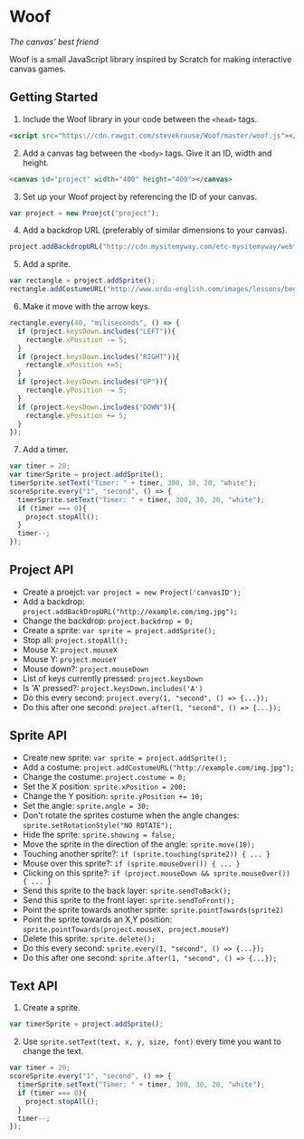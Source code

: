 # Woof
*The canvas' best friend*

Woof is a small JavaScript library inspired by Scratch for making interactive canvas games.

## Getting Started

1. Include the Woof library in your code between the `<head>` tags.
```html
<script src="https://cdn.rawgit.com/stevekrouse/Woof/master/woof.js"></script>
```

2. Add a canvas tag between the `<body>` tags. Give it an ID, width and height.
```html
<canvas id="project" width="400" height="400"></canvas>
```
3. Set up your Woof project by referencing the ID of your canvas.
```javascript
var project = new Proejct("project");
```
4. Add a backdrop URL (preferably of similar dimensions to your canvas).
```javascript
project.addBackdropURL("http://cdn.mysitemyway.com/etc-mysitemyway/webtreats/assets/posts/857/thumbs/tileable-classic-nebula-space-patterns-6.jpg");
```
5. Add a sprite.
```javascript
var rectangle = project.addSprite();
rectangle.addCostumeURL("http://www.urdu-english.com/images/lessons/beginner/shapes/shapes-pics/rectangle.png");
```
6. Make it move with the arrow keys.
```javascript
rectangle.every(40, "miliseconds", () => {
  if (project.keysDown.includes("LEFT")){
    rectangle.xPosition -= 5; 
  }
  if (project.keysDown.includes("RIGHT")){
    rectangle.xPosition +=5; 
  }
  if (project.keysDown.includes("UP")){
    rectangle.yPosition -= 5; 
  }
  if (project.keysDown.includes("DOWN")){
    rectangle.yPosition += 5; 
  }
});
```
7. Add a timer.
```javascript
var timer = 20;
var timerSprite = project.addSprite();
timerSprite.setText("Timer: " + timer, 300, 30, 20, "white");
scoreSprite.every("1", "second", () => {
  timerSprite.setText("Timer: " + timer, 300, 30, 20, "white");
  if (timer === 0){
    project.stopAll();
  }
  timer--;
});
```

## Project API

  - Create a proejct: `var project = new Project('canvasID');`
  - Add a backdrop: `project.addBackDropURL("http://example.com/img.jpg");`
  - Change the backdrop: `project.backdrop = 0;`
  - Create a sprite: `var sprite = project.addSprite();`
  - Stop all: `project.stopAll();`
  - Mouse X: `project.mouseX`
  - Mouse Y: `project.mouseY`
  - Mouse down?: `project.mouseDown`
  - List of keys currently pressed: `project.keysDown`
  - Is 'A' pressed?: `project.keysDown.includes('A')`
  - Do this every second: `project.every(1, "second", () => {...});`
  - Do this after one second: `project.after(1, "second", () => {...});`

## Sprite API
  
  - Create new sprite: `var sprite = project.addSprite();`
  - Add a costume: `project.addCostumeURL("http://example.com/img.jpg");`
  - Change the costume: `project.costume = 0;`
  - Set the X position: `sprite.xPosition = 200;`
  - Change the Y position: `sprite.yPosition += 10;`
  - Set the angle: `sprite.angle = 30;`
  - Don't rotate the sprites costume when the angle changes: `sprite.setRotationStyle("NO ROTATE");`
  - Hide the sprite: `sprite.showing = false;`
  - Move the sprite in the direction of the angle: `sprite.move(10);`
  - Touching another sprite?: `if (sprite.touching(sprite2)) { ... }`
  - Mouse over this sprite?: `if (sprite.mouseOver()) { ... }`
  - Clicking on this sprite?: `if (project.mouseDown && sprite.mouseOver()) { ... }`
  - Send this sprite to the back layer: `sprite.sendToBack();`
  - Send this sprite to the front layer: `sprite.sendToFront();`
  - Point the sprite towards another sprite: `sprite.pointTowards(sprite2)`
  - Point the sprite towards an X,Y position: `sprite.pointTowards(project.mouseX, project.mouseY)`
  - Delete this sprite: `sprite.delete();`
  - Do this every second: `sprite.every(1, "second", () => {...});`
  - Do this after one second: `sprite.after(1, "second", () => {...});`

## Text API

1) Create a sprite.
```javascript
var timerSprite = project.addSprite();
```
2) Use `sprite.setText(text, x, y, size, font)` every time you want to change the text.
```javascript
var timer = 20;
scoreSprite.every("1", "second", () => {
  timerSprite.setText("Timer: " + timer, 300, 30, 20, "white");
  if (timer === 0){
    project.stopAll();
  }
  timer--;
});
```
